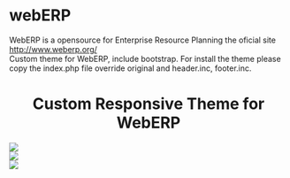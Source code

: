 # webERP
WebERP is a opensource for Enterprise Resource Planning the oficial site http://www.weberp.org/<br>
Custom theme for WebERP, include bootstrap. For install the theme please copy the index.php file override  original and header.inc, footer.inc.
<H1><center> Custom Responsive Theme for WebERP</center></h1>
<div class="container center-text">
<div class="row">
<div class="col-md-6">
<img src="http://gianko.com/sites/default/files/Home-WebERP_Responsive.PNG">
</div>
<div class="col-md-6">
<img src="http://gianko.com/sites/default/files/Home-WebERP_Responsive_SubMenu.PNG">
</div>
<img src="http://gianko.com/sites/default/files/Home-WebERP.PNG"/>
</div>
</div>
